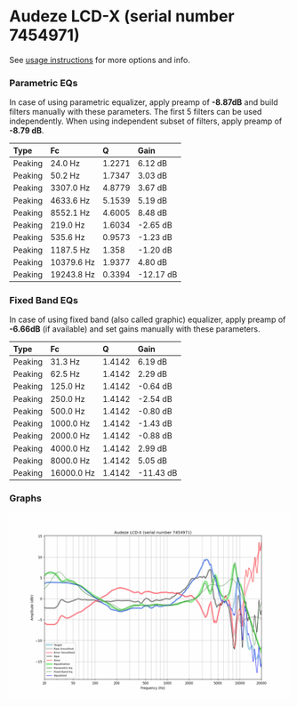 # Audeze LCD-X (serial number 7454971)
See [usage instructions](https://github.com/jaakkopasanen/AutoEq#usage) for more options and info.

### Parametric EQs
In case of using parametric equalizer, apply preamp of **-8.87dB** and build filters manually
with these parameters. The first 5 filters can be used independently.
When using independent subset of filters, apply preamp of **-8.79 dB**.

| Type    | Fc         |      Q | Gain      |
|:--------|:-----------|:-------|:----------|
| Peaking | 24.0 Hz    | 1.2271 | 6.12 dB   |
| Peaking | 50.2 Hz    | 1.7347 | 3.03 dB   |
| Peaking | 3307.0 Hz  | 4.8779 | 3.67 dB   |
| Peaking | 4633.6 Hz  | 5.1539 | 5.19 dB   |
| Peaking | 8552.1 Hz  | 4.6005 | 8.48 dB   |
| Peaking | 219.0 Hz   | 1.6034 | -2.65 dB  |
| Peaking | 535.6 Hz   | 0.9573 | -1.23 dB  |
| Peaking | 1187.5 Hz  | 1.358  | -1.20 dB  |
| Peaking | 10379.6 Hz | 1.9377 | 4.80 dB   |
| Peaking | 19243.8 Hz | 0.3394 | -12.17 dB |

### Fixed Band EQs
In case of using fixed band (also called graphic) equalizer, apply preamp of **-6.66dB**
(if available) and set gains manually with these parameters.

| Type    | Fc         |      Q | Gain      |
|:--------|:-----------|:-------|:----------|
| Peaking | 31.3 Hz    | 1.4142 | 6.19 dB   |
| Peaking | 62.5 Hz    | 1.4142 | 2.29 dB   |
| Peaking | 125.0 Hz   | 1.4142 | -0.64 dB  |
| Peaking | 250.0 Hz   | 1.4142 | -2.54 dB  |
| Peaking | 500.0 Hz   | 1.4142 | -0.80 dB  |
| Peaking | 1000.0 Hz  | 1.4142 | -1.43 dB  |
| Peaking | 2000.0 Hz  | 1.4142 | -0.88 dB  |
| Peaking | 4000.0 Hz  | 1.4142 | 2.99 dB   |
| Peaking | 8000.0 Hz  | 1.4142 | 5.05 dB   |
| Peaking | 16000.0 Hz | 1.4142 | -11.43 dB |

### Graphs
![](./Audeze%20LCD-X%20(serial%20number%207454971).png)